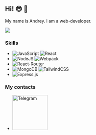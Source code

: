 <!-- ### Hi, Im [Andrey]  -->

<!-- ![](https://github.com/AndreySaveliev/AndreySaveliev/blob/main/header.png) -->

## Hi! :sunglasses: :wave:
My name is Andrey. I am a web-developer.

<!-- ![](https://github-profile-summary-cards.vercel.app/api/cards/profile-details?username=AndreySaveliev&theme=monokai) -->
![](https://github-profile-summary-cards.vercel.app/api/cards/stats?username=AndreySaveliev&theme=monokai)

### Skills

- ![JavaScript](https://badges.aleen42.com/src/javascript.svg)  ![React](https://badges.aleen42.com/src/react.svg)
- ![NodeJS](https://badges.aleen42.com/src/node.svg)  ![Webpack](https://badges.aleen42.com/src/webpack.svg)
- ![React-Router](https://badges.aleen42.com/src/react-router.svg)
- ![MongoDB](https://img.shields.io/badge/MongoDB-4EA94B?style=plactic&logo=mongodb&logoColor=white) ![TailwindCSS](https://img.shields.io/badge/Tailwind_CSS-38B2AC?style=plactic&logo=tailwind-css&logoColor=white)
- ![Express.js](https://img.shields.io/badge/Express.js-404D59?style=plastic)
### My contacts
- [<img alt="Telegram" width="114px" src="https://badges.aleen42.com/src/telegram.svg" />](https://t.me/eternaljjoy)

<!-- [![Telegram](https://img.shields.io/badge/Telegram-2CA5E0?style=for-the-badge&logo=telegram&logoColor=white)(https://t.me/eternaljjoy) -->

<!--
**AndreySaveliev/AndreySaveliev** is a ✨ _special_ ✨ repository because its `README.md` (this file) appears on your GitHub profile.

Here are some ideas to get you started:

- 🔭 I’m currently working on ...
- 🌱 I’m currently learning ...
- 👯 I’m looking to collaborate on ...
- 🤔 I’m looking for help with ...
- 💬 Ask me about ...
- 📫 How to reach me: ...
- 😄 Pronouns: ...
- ⚡ Fun fact: ...
-->
